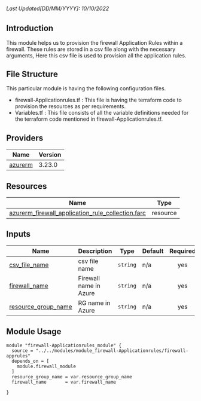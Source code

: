 <!-- BEGIN_TF_DOCS -->
###### Last Updated[DD/MM/YYYY]: 10/10/2022

## Introduction

This module helps us to provision the firewall Application Rules within a firewall. These rules are stored in a csv file along with the necessary arguments, Here this csv file is used to provision all the application rules.

## File Structure 

This particular module is having the following configuration files.
- firewall-Applicationrules.tf : This file is having the terraform code to provision the resources as per requirements.
- Variables.tf : This file consists of all the variable definitions needed for the terraform code mentioned in firewall-Applicationrules.tf.

## Providers

| Name | Version |
|------|---------|
| <a name="provider_azurerm"></a> [azurerm](#provider\_azurerm) | 3.23.0 |

## Resources

| Name | Type |
|------|------|
| [azurerm_firewall_application_rule_collection.farc](https://registry.terraform.io/providers/hashicorp/azurerm/latest/docs/resources/firewall_application_rule_collection) | resource |

## Inputs

| Name | Description | Type | Default | Required |
|------|-------------|------|---------|:--------:|
| <a name="input_csv_file_name"></a> [csv\_file\_name](#input\_csv\_file\_name) | csv file name | `string` | n/a | yes |
| <a name="input_firewall_name"></a> [firewall\_name](#input\_firewall\_name) | Firewall name in Azure | `string` | n/a | yes |
| <a name="input_resource_group_name"></a> [resource\_group\_name](#input\_resource\_group\_name) | RG name in Azure | `string` | n/a | yes ||

## Module Usage

```
module "firewall-Applicationrules_module" {
  source = "../../modules/module_firewall-Applicationrules/firewall-apprules"
  depends_on = [
    module.firewall_module
  ]
  resource_group_name = var.resource_group_name
  firewall_name       = var.firewall_name

}
```

<!-- END_TF_DOCS -->